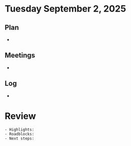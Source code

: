 # Tuesday September 2, 2025

## Plan
-

## Meetings
-

## Log
-

# Review
    - Highlights:
    - Roadblocks:
    - Next steps: